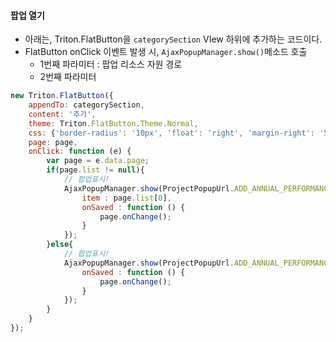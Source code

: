 
#### 팝업 열기
- 아래는, Triton.FlatButton을 `categorySection` VIew 하위에 추가하는 코드이다.
- FlatButton onClick 이벤트 발생 시, `AjaxPopupManager.show()`메소드 호출
	- 1번째 파라미터 : 팝업 리소스 자원 경로
	- 2번째 파라미터 

```javascript
new Triton.FlatButton({  
    appendTo: categorySection,  
    content: '추가',  
    theme: Triton.FlatButton.Theme.Normal,  
    css: {'border-radius': '10px', 'float': 'right', 'margin-right': '5px'},  
    page: page,  
    onClick: function (e) {  
        var page = e.data.page;  
        if(page.list != null){  
            // 팝업표시!  
            AjaxPopupManager.show(ProjectPopupUrl.ADD_ANNUAL_PERFORMANCE_AND_STATISTICS, {  
                item : page.list[0],  
                onSaved : function () {  
                    page.onChange();  
                }  
            });  
        }else{  
            // 팝업표시!  
            AjaxPopupManager.show(ProjectPopupUrl.ADD_ANNUAL_PERFORMANCE_AND_STATISTICS, {  
                onSaved : function () {  
                    page.onChange();  
                }  
            });  
        }  
    }  
});
```